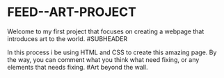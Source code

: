 # FEED--ART-PROJECT
Welcome to my first project that focuses on creating a webpage that introduces art to the world. 
#SUBHEADER 

In this process i be using HTML and CSS to create this amazing page. By the way, you can comment what you think what need fixing, or any elements that needs fixing. #Art beyond the wall. 
